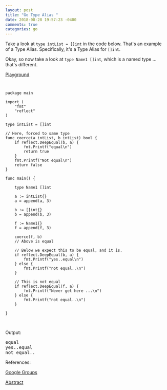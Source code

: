 ```yaml
---
layout: post
title: "Go Type Alias "
date: 2018-08-28 19:57:23 -0400
comments: true
categories: go
---
```


Take a look at `type intList = []int` in the code below. That's an
example of a Type Alias. Specifically, it's a Type Alias for `[]int`.

Okay, so now take a look at `type Name1 []int`, which is a named type ...
that's different.

[Playground](https://play.golang.org/p/bZ4nTh_RTsn)

<pre>
<code class="language-go">

package main

import (
	"fmt"
	"reflect"
)

type intList = []int

// Here, forced to same type
func coerce(a intList, b intList) bool {
	if reflect.DeepEqual(b, a) {
		fmt.Printf("equal\n")
		return true
	}
	fmt.Printf("Not equal\n")
	return false
}

func main() {

	type Name1 []int

	a := intList{}
	a = append(a, 3)

	b := []int{}
	b = append(b, 3)

	f := Name1{}
	f = append(f, 3)

	coerce(f, b)
	// Above is equal

	// Below we expect this to be equal, and it is.
	if reflect.DeepEqual(b, a) {
		fmt.Printf("yes..equal\n")
	} else {
		fmt.Printf("not equal..\n")
	}

	// This is not equal
	if reflect.DeepEqual(f, a) {
		fmt.Printf("Never get here ...\n")
	} else {
		fmt.Printf("not equal..\n")
	}

}

</code>
</pre>

Output:

<pre>
equal
yes..equal
not equal..
</pre>

References:

[Google Groups](https://groups.google.com/forum/#!topic/golang-dev/LvvXAgJvFV0)

[Abstract](https://github.com/golang/proposal/blob/master/design/18130-type-alias.md)

<!--  Enter text below, if you want -->
